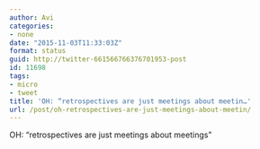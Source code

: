 ```yaml
---
author: Avi
categories:
- none
date: "2015-11-03T11:33:03Z"
format: status
guid: http://twitter-661566766376701953-post
id: 11698
tags:
- micro
- tweet
title: 'OH: “retrospectives are just meetings about meetin…'
url: /post/oh-retrospectives-are-just-meetings-about-meetin/
---
```

OH: “retrospectives are just meetings about meetings”